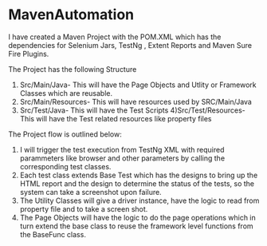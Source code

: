# MavenAutomation

I have created a Maven Project with the POM.XML which has the dependencies for Selenium Jars, TestNg , Extent Reports and Maven Sure Fire Plugins.

The Project has the following Structure

1) Src/Main/Java- This will have the Page Objects and Utlity or Framework Classes which are reusable.
2) Src/Main/Resources- This will have resources used by SRC/Main/Java
3) Src/Test/Java- This will have the Test Scripts
4)Src/Test/Resources- This will have the Test related resources like property files

The Project flow is outlined below:

  1) I will trigger the test execution from TestNg XML with required parammeters like browser and other parameters by calling the corresponding test classes.
  2) Each test class extends Base Test which has the designs to bring up the  HTML report and the design to determine the status of the tests, so the system can take a screenshot upon failure.
  3) The Utility Classes will give a driver instance, have the logic to read from property file and to take a screen shot.
  4) The Page Objects will have the logic to do the page operations which in turn extend the base class to reuse the framework level functions from the BaseFunc class.
